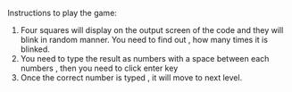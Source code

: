
Instructions to play the game:

1. Four squares will display on the output screen of the code and they will blink in random manner. You need to find out , how many times it is blinked. 
2. You need to type the result as numbers with a space between each numbers , then you need to click enter key
3. Once the correct number is typed , it will move to next level. 
